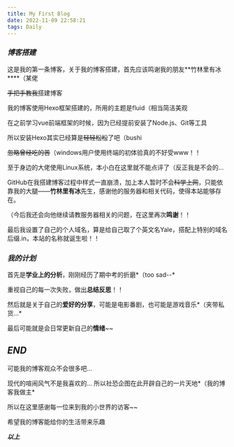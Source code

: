 ```yaml
---
title: My First Blog
date: 2022-11-09 22:58:21
tags: Daily 
---
```


### *博客搭建*

这是我的第一条博客，关于我的博客搭建，首先应该鸣谢我的朋友**竹林里有冰****（某佬

~~手把手教我~~搭建博客

我的博客使用Hexo框架搭建的，所用的主题是fluid（相当简洁美观

在之前学习vue前端框架的时候，因为已经提前安装了Node.js、Git等工具

所以安装Hexo其实已经算是~~轻轻松松~~了吧（bushi

 ~~忽略曾经吃的苦~~（windows用户使用终端的初体验真的不好受www！！

至于身边的大佬使用Linux系统，本小白在这里就不能点评了（反正我是不会的...

GitHub在我搭建博客过程中样式一直崩溃，加上本人暂时不会~~科学上网~~，只能依靠我的大腿——**竹林里有冰**先生，感谢他的服务器和相关代码，使得本站能够存在。

（今后我还会向他继续请教服务器相关的问题，在这里再次**鸣谢**！！

最后我设置了自己的个人域名，算是给自己取了个英文名Yale，搭配上特别的域名后缀.in，本站的名称就诞生啦！！



### *我的计划*

首先是**学业上的分析**，刚刚经历了期中考的折磨*（too sad--*

重视自己的每一次失败，做出**总结反思**！！

然后就是关于自己的**爱好的分享**，可能是电影番剧，也可能是游戏音乐*（夹带私货...*

最后可能就是会日常更新自己的**情绪**~~



## *END*

可能我的博客观众不会很多吧...  

现代的喧闹风气不是我喜欢的... 所以社恐企图在此开辟自己的一片天地*（我的博客我做主*

所以在这里感谢每一位来到我的小世界的访客~~ 

希望我的博客能给你的生活带来乐趣

***以上***
